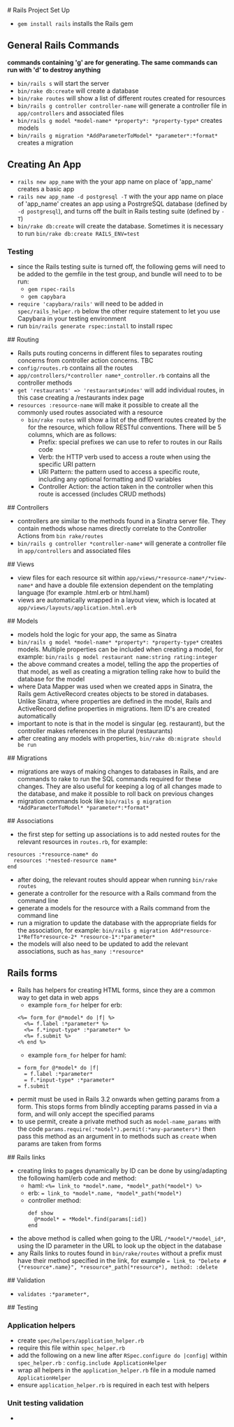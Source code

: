 # Rails Project Set Up
  * `gem install rails` installs the Rails gem

## General Rails Commands
  **commands containing 'g' are for generating. The same commands can run with 'd' to destroy anything**
  * `bin/rails s` will start the server
  * `bin/rake db:create` will create a database
  * `bin/rake routes` will show a list of different routes created for resources
  * `bin/rails g controller controller-name` will generate a controller file in `app/controllers` and associated files
  * `bin/rails g model *model-name* *property*: *property-type*` creates models
  * `bin/rails g migration *AddParameterToModel* *parameter*:*format*` creates a migration


## Creating An App
  * `rails new app_name` with the your app name on place of 'app_name' creates a basic app
  * `rails new app_name -d postgresql -T` with the your app name on place of 'app_name' creates an app using a PostrgreSQL database (defined by `-d postgresql`), and turns off the built in Rails testing suite (defined by `-T`)
  * `bin/rake db:create` will create the database. Sometimes it is necessary to run `bin/rake db:create RAILS_ENV=test`

### Testing
  * since the Rails testing suite is turned off, the following gems will need to be added to the gemfile in the test group, and bundle will need to to be run:
    - `gem rspec-rails`
    - `gem capybara`
  * `require 'capybara/rails'` will need to be added in `spec/rails_helper.rb` below the other require statement to let you use Capybara in your testing environment
  * run `bin/rails generate rspec:install` to install rspec

## Routing
  * Rails puts routing concerns in different files to separates routing concerns from controller action concerns. TBC
  * `config/routes.rb` contains all the routes
  * `app/controllers/*controller name*_controller.rb` contains all the controller methods
  * `get 'restaurants' => 'restaurants#index'` will add individual routes, in this case creating a /restaurants index page
  * `resources :resource-name` will make it possible to create all the commonly used routes associated with a resource
    * `bin/rake routes` will show a list of the different routes created by the for the resource, which follow RESTful conventions. There will be 5 columns, which are as follows:
      - Prefix: special prefixes we can use to refer to routes in our Rails code
      - Verb: the HTTP verb used to access a route when using the specific URI pattern
      - URI Pattern: the pattern used to access a specific route, including any optional formatting and ID variables
      - Controller Action: the action taken in the controller when this route is accessed (includes CRUD methods)

## Controllers
  * controllers are similar to the methods found in a Sinatra server file. They contain methods whose names directly correlate to the Controller Actions from `bin rake/routes`
  * `bin/rails g controller *controller-name*` will generate a controller file in `app/controllers` and associated files

## Views
  * view files for each resource sit within `app/views/*resource-name*/*view-name*` and have a double file extension dependent on the templating language (for example .html.erb or html.haml)
  * views are automatically wrapped in a layout view, which is located at `app/views/layouts/application.html.erb`

## Models
  * models hold the logic for your app, the same as Sinatra
  * `bin/rails g model *model-name* *property*: *property-type*` creates models. Multiple properties can be included when creating a model, for example:
    `bin/rails g model restaurant name:string rating:integer`
  * the above command creates a model, telling the app the properties of that model, as well as creating a migration telling rake how to build the database for the model
  * where Data Mapper was used when we created apps in Sinatra, the Rails gem ActiveRecord creates objects to be stored in databases. Unlike Sinatra, where properties are defined in the model, Rails and ActiveRecord define properties in migrations. Item ID's are created automatically
  * important to note is that in the model is singular (eg. restaurant), but the controller makes references in the plural (restaurants)
  * after creating any models with properties, `bin/rake db:migrate should be run`

## Migrations
  * migrations are ways of making changes to databases in Rails, and are commands to rake to run the SQL commands required for these changes. They are also useful for keeping a log of all changes made to the database, and make it possible to roll back on previous changes
  * migration commands look like `bin/rails g migration *AddParameterToModel* *parameter*:*format*`

## Associations
  * the first step for setting up associations is to add nested routes for the relevant resources in `routes.rb`, for example:
  ```
  resources :*resource-name* do
    resources :*nested-resource name*
  end
  ```
  * after doing, the relevant routes should appear when running `bin/rake routes`
  * generate a controller for the resource with a Rails command from the command line
  * generate a models for the resource with a Rails command from the command line
  * run a migration to update the database with the appropriate fields for the association, for example:
    `bin/rails g migration Add*resource-1*RefTo*resource-2* *resource-1*:*parameter*`
  * the models will also need to be updated to add the relevant associations, such as `has_many :*resource*`

## Rails forms
  * Rails has helpers for creating HTML forms, since they are a common way to get data in web apps
    - example `form_for` helper for erb:
    ```
    <%= form_for @*model* do |f| %>
      <%= f.label :*parameter* %>
      <%= f.*input-type* :*parameter* %>
      <%= f.submit %>
    <% end %>
    ```
    - example `form_for` helper for haml:
    ```
    = form_for @*model* do |f|
      = f.label :*parameter*
      = f.*input-type* :*parameter*
    = f.submit
    ```
  * permit must be used in Rails 3.2 onwards when getting params from a form. This stops forms from blindly accepting params passed in via a form, and will only accept the specified params
  * to use permit, create a private method such as `model-name_params` with the code `params.require(:*model*).permit(:*any-parameters*)` then pass this method as an argument in to methods such as `create` when params are taken from forms

## Rails links
  * creating links to pages dynamically by ID can be done by using/adapting the following haml/erb code and method:
    - haml:
      `<%= link_to *model*.name, *model*_path(*model*) %>`
    - erb:
      `= link_to *model*.name, *model*_path(*model*)`
    - controller method:
      ```
      def show
        @*model* = *Model*.find(params[:id])
      end
      ```
  * the above method is called when going to the URL `/*model*/*model_id*`, using the ID parameter in the URL to look up the object in the database
  * any Rails links to routes found in `bin/rake/routes` without a prefix must have their method specified in the link, for example `= link_to "Delete #{*resource*.name}", *resource*_path(*resource*), method: :delete`

## Validation
  * `validates :*parameter*, `

## Testing

### Application helpers
  * create `spec/helpers/application_helper.rb`
  * require this file within `spec_helper.rb`
  * add the following on a new line after `RSpec.configure do |config|` within `spec_helper.rb` : `config.include ApplicationHelper`
  * wrap all helpers in the `application_helper.rb` file in a module named `ApplicationHelper`
  * ensure `application_helper.rb` is required in each test with helpers

### Unit testing validation
  *
